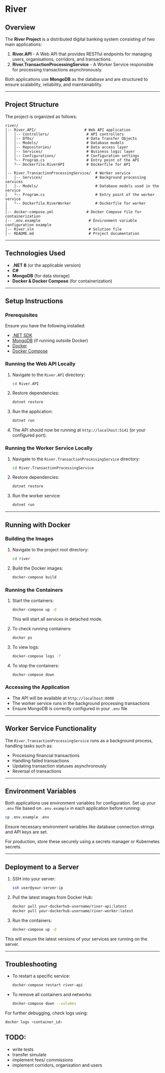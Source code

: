 # River

## Overview

The **River Project** is a distributed digital banking system consisting of two main applications:

1. **River.API** - A Web API that provides RESTful endpoints for managing users, organisations, corridors, and transactions.
2. **River.TransactionProcessingService** - A Worker Service responsible for processing transactions asynchronously.

Both applications use **MongoDB** as the database and are structured to ensure scalability, reliability, and maintainability.

---

## Project Structure

The project is organized as follows:

```
river/
│-- River.API/                      # Web API application
│   │-- Controllers/                 # API controllers
│   │-- DTOs/                        # Data Transfer Objects
│   │-- Models/                      # Database models
│   │-- Repositories/                # Data access layer
│   │-- Services/                    # Business logic layer
│   │-- Configurations/              # Configuration settings
│   └-- Program.cs                   # Entry point of the API
│   └-- Dockerfile.RiverAPI          # Dockerfile for API
│
│-- River.TransactionProcessingService/  # Worker service
│   │-- Services/                        # Background processing services
│   │-- Models/                          # Database models used in the service
│   └-- Program.cs                       # Entry point of the worker service
│   └-- Dockerfile.RiverWorker           # Dockerfile for worker
│
│-- docker-compose.yml               # Docker Compose file for containerization
│-- .env.example                      # Environment variable configuration example
│-- River.sln                         # Solution file
│-- README.md                         # Project documentation
```

---

## Technologies Used

- **.NET 8** (or the applicable version)
- **C#**
- **MongoDB** (for data storage)
- **Docker & Docker Compose** (for containerization)

---

## Setup Instructions

### Prerequisites

Ensure you have the following installed:

- [.NET SDK](https://dotnet.microsoft.com/en-us/download)
- [MongoDB](https://www.mongodb.com/try/download/community) (if running outside Docker)
- [Docker](https://www.docker.com/get-started)
- [Docker Compose](https://docs.docker.com/compose/install/)

### Running the Web API Locally

1. Navigate to the `River.API` directory:
   ```sh
   cd River.API
   ```
2. Restore dependencies:
   ```sh
   dotnet restore
   ```
3. Run the application:
   ```sh
   dotnet run
   ```
4. The API should now be running at `http://localhost:5141` (or your configured port).

### Running the Worker Service Locally

1. Navigate to the `River.TransactionProcessingService` directory:
   ```sh
   cd River.TransactionProcessingService
   ```
2. Restore dependencies:
   ```sh
   dotnet restore
   ```
3. Run the worker service:
   ```sh
   dotnet run
   ```

---

## Running with Docker

### Building the Images

1. Navigate to the project root directory:
   ```sh
   cd river
   ```
2. Build the Docker images:
   ```sh
   docker-compose build
   ```

### Running the Containers

1. Start the containers:

   ```sh
   docker-compose up -d
   ```

   This will start all services in detached mode.

2. To check running containers:

   ```sh
   docker ps
   ```

3. To view logs:

   ```sh
   docker-compose logs -f
   ```

4. To stop the containers:

   ```sh
   docker-compose down
   ```

### Accessing the Application

- The API will be available at `http://localhost:8080`
- The worker service runs in the background processing transactions
- Ensure MongoDB is correctly configured in your `.env` file

---

## Worker Service Functionality

The `River.TransactionProcessingService` runs as a background process, handling tasks such as:

- Processing financial transactions
- Handling failed transactions
- Updating transaction statuses asynchronously
- Reversal of transactions

---

## Environment Variables

Both applications use environment variables for configuration. Set up your `.env` file based on `.env.example` in each application before running:

```sh
cp .env.example .env
```

Ensure necessary environment variables like database connection strings and API keys are set.

For production, store these securely using a secrets manager or Kubernetes secrets.

---

## Deployment to a Server

1. SSH into your server:
   ```sh
   ssh user@your-server-ip
   ```
2. Pull the latest images from Docker Hub:
   ```sh
   docker pull your-dockerhub-username/river-api:latest
   docker pull your-dockerhub-username/river-worker:latest
   ```
3. Run the containers:
   ```sh
   docker-compose up -d
   ```

This will ensure the latest versions of your services are running on the server.

---

## Troubleshooting

- To restart a specific service:
  ```sh
  docker-compose restart river-api
  ```
- To remove all containers and networks:
  ```sh
  docker-compose down --volumes
  ```

For further debugging, check logs using:

```sh
docker logs <container_id>
```

## TODO: 
- write tests
- transfer simulate
- implement fees/ commissions
- implement corridors, organisation and users
